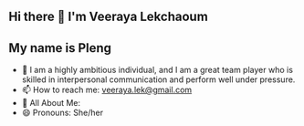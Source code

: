## Hi there 👋 I'm Veeraya Lekchaoum

## My name is Pleng

- 🌱 I am a highly ambitious individual, and I am a great team player who is skilled in interpersonal communication and perform well under pressure.
- 📫 How to reach me: veeraya.lek@gmail.com
- 🍡 All About Me:
- 😄 Pronouns: She/her


